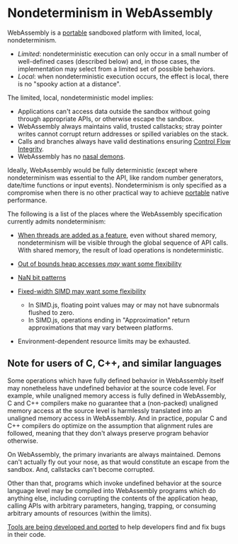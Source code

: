 # Nondeterminism in WebAssembly

WebAssembly is a [portable](Portability.md) sandboxed platform with limited,
local, nondeterminism. 
  * *Limited*: nondeterministic execution can only occur in a small number of
    well-defined cases (described below) and, in those cases, the implementation
    may select from a limited set of possible behaviors.
  * *Local*: when nondeterministic execution occurs, the effect is local,
    there is no "spooky action at a distance".

The limited, local, nondeterministic model implies:
  * Applications can't access data outside the sandbox without going through
    appropriate APIs, or otherwise escape the sandbox.
  * WebAssembly always maintains valid, trusted callstacks; stray pointer writes
    cannot corrupt return addresses or spilled variables on the stack.
  * Calls and branches always have valid destinations ensuring 
    [Control Flow Integrity](http://research.microsoft.com/apps/pubs/default.aspx?id=64250).
  * WebAssembly has no [nasal demons](https://en.wikipedia.org/w/index.php?title=Nasal_demons).

Ideally, WebAssembly would be fully deterministic (except where nondeterminism
was essential to the API, like random number generators, date/time functions or
input events). Nondeterminism is only specified as a compromise when there is no
other practical way to achieve [portable](Portability.md) native performance.

The following is a list of the places where the WebAssembly specification
currently admits nondeterminism:

 - [When threads are added as a feature](PostMVP.md#threads), even without
   shared memory, nondeterminism will be visible through the global sequence of
   API calls. With shared memory, the result of load operations is
   nondeterministic.

 - [Out of bounds heap accesses *may* want some flexibility](AstSemantics.md#out-of-bounds)

 - [NaN bit patterns](AstSemantics.md#floating-point-operations)

 - [Fixed-width SIMD may want some flexibility](PostMVP.md#fixed-width-simd)
   - In SIMD.js, floating point values may or may not have subnormals flushed to zero.
   - In SIMD.js, operations ending in "Approximation" return approximations that may vary between platforms.

 - Environment-dependent resource limits may be exhausted.

## Note for users of C, C++, and similar languages

Some operations which have fully defined behavior in WebAssembly itself may nonetheless have undefined behavior at the source code level. For example, while unaligned memory access is fully defined in WebAssembly, C and C++ compilers make no guarantee that a (non-packed) unaligned memory access at the source level is harmlessly translated into an unaligned memory access in WebAssembly. And in practice, popular C and C++ compilers do optimize on the assumption that alignment rules are followed, meaning that they don't always preserve program behavior otherwise.

On WebAssembly, the primary invariants are always maintained. Demons can't actually fly out your nose, as that would constitute an escape from the sandbox. And, callstacks can't become corrupted.

Other than that, programs which invoke undefined behavior at the source language level may be compiled into WebAssembly programs which do anything else, including corrupting the contents of the application heap, calling APIs with arbitrary parameters, hanging, trapping, or consuming arbitrary amounts of resources (within the limits).

[Tools are being developed and ported](Tooling.md) to help developers find and fix bugs in their code.
